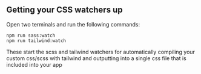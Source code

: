 ## Getting your CSS watchers up

Open two terminals and run the following commands:

```
npm run sass:watch
npm run tailwind:watch
```

These start the scss and tailwind watchers for automatically compiling your custom css/scss with tailwind and outputting into a single css file that is included into your app
